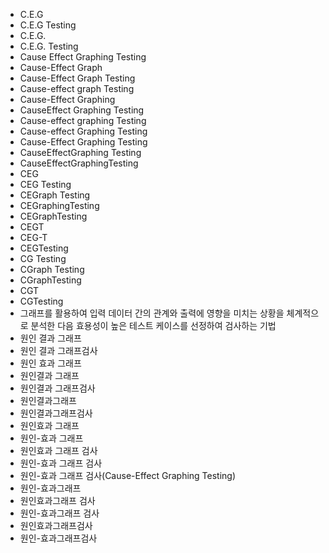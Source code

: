﻿- C.E.G
- C.E.G Testing
- C.E.G.
- C.E.G. Testing
- Cause Effect Graphing Testing
- Cause-Effect Graph
- Cause-Effect Graph Testing
- Cause-effect graph Testing
- Cause-Effect Graphing
- CauseEffect Graphing Testing
- Cause-effect graphing Testing
- Cause-effect Graphing Testing
- Cause-Effect Graphing Testing
- CauseEffectGraphing Testing
- CauseEffectGraphingTesting
- CEG
- CEG Testing
- CEGraph Testing
- CEGraphingTesting
- CEGraphTesting
- CEGT
- CEG-T
- CEGTesting
- CG Testing
- CGraph Testing
- CGraphTesting
- CGT
- CGTesting
- 그래프를 활용하여 입력 데이터 간의 관계와 출력에 영향을 미치는 상황을 체계적으로 분석한 다음 효용성이 높은 테스트 케이스를 선정하여 검사하는 기법
- 원인 결과 그래프
- 원인 결과 그래프검사
- 원인 효과 그래프
- 원인결과 그래프
- 원인결과 그래프검사
- 원인결과그래프
- 원인결과그래프검사
- 원인효과 그래프
- 원인-효과 그래프
- 원인효과 그래프 검사
- 원인-효과 그래프 검사
- 원인-효과 그래프 검사(Cause-Effect Graphing Testing)
- 원인-효과그래프
- 원인효과그래프 검사
- 원인-효과그래프 검사
- 원인효과그래프검사
- 원인-효과그래프검사
